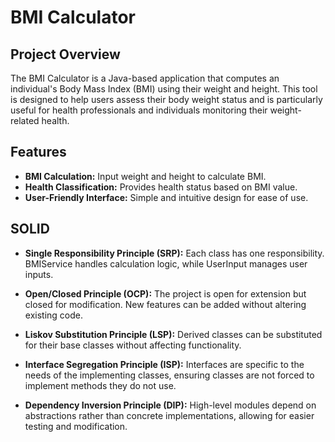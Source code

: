 # BMI Calculator

## Project Overview

The BMI Calculator is a Java-based application that computes an individual's Body Mass Index (BMI) using their weight and height. This tool is designed to help users assess their body weight status and is particularly useful for health professionals and individuals monitoring their weight-related health.

## Features

- **BMI Calculation:** Input weight and height to calculate BMI.
- **Health Classification:** Provides health status based on BMI value.
- **User-Friendly Interface:** Simple and intuitive design for ease of use.

## SOLID

- **Single Responsibility Principle (SRP):**
Each class has one responsibility. BMIService handles calculation logic, while UserInput manages user inputs.

- **Open/Closed Principle (OCP):**
The project is open for extension but closed for modification. New features can be added without altering existing code.

- **Liskov Substitution Principle (LSP):**
Derived classes can be substituted for their base classes without affecting functionality.

- **Interface Segregation Principle (ISP):**
Interfaces are specific to the needs of the implementing classes, ensuring classes are not forced to implement methods they do not use.

- **Dependency Inversion Principle (DIP):**
High-level modules depend on abstractions rather than concrete implementations, allowing for easier testing and modification.
